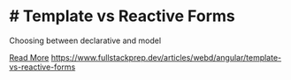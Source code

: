 # # Template vs Reactive Forms

Choosing between declarative and model

[Read More](https://www.fullstackprep.dev/articles/webd/angular/template-vs-reactive-forms) https://www.fullstackprep.dev/articles/webd/angular/template-vs-reactive-forms